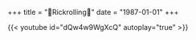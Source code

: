 +++
title = "💩Rickrolling💩"
date = "1987-01-01"
+++
<!--more-->
{{< youtube id="dQw4w9WgXcQ" autoplay="true" >}}


